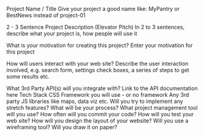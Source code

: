 Project Name / Title
Give your project a good name like: MyPantry or BestNews instead of project-01

2 - 3 Sentence Project Description (Elevator Pitch)
In 2 to 3 sentences, describe what your project is, how people will use it

What is your motivation for creating this project?
Enter your motivation for this project

How will users interact with your web site?
Describe the user interaction involved, e.g. search form, settings check boxes, a series of steps to get some results etc.

What 3rd Party API(s) will you integrate with?
Link to the API documentation here
Tech Stack
CSS Framework you will use - or no framework
Any 3rd party JS libraries like maps, data viz etc.
Will you try to implement any stretch features?
What will be your process?
What project management tool will you use?
How often will you commit your code?
How will you test your web site?
How will you design the layout of your website? Will you use a wireframing tool? Will you draw it on paper?